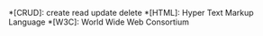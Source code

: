 *[CRUD]: create read update delete
*[HTML]: Hyper Text Markup Language
*[W3C]: World Wide Web Consortium